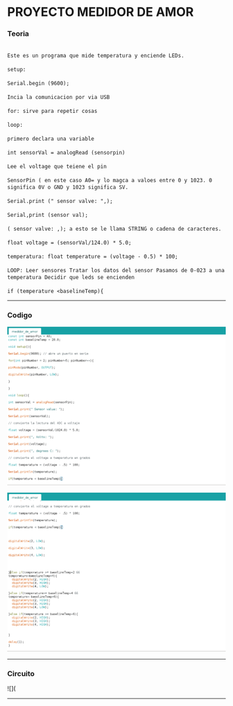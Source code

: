 # PROYECTO MEDIDOR DE AMOR

### Teoria

```

Este es un programa que mide temperatura y enciende LEDs.

setup:

Serial.begin (9600);

Incia la comunicacion por via USB

for: sirve para repetir cosas

loop:

primero declara una variable

int sensorVal = analogRead (sensorpin)

Lee el voltage que teiene el pin

SensorPin ( en este caso A0= y lo magca a valoes entre 0 y 1023. 0 significa 0V o GND y 1023 significa SV.

Serial.print (" sensor valve: ",);

Serial,print (sensor val);

( sensor valve: ,); a esto se le llama STRING o cadena de caracteres.

float voltage = (sensorVal/124.0) * 5.0;

temperatura: float temperature = (voltage - 0.5) * 100;

LOOP: Leer sensores Tratar los datos del sensor Pasamos de 0-023 a una temperatura Decidir que leds se encienden

if (temperature <baselineTemp){

```

---

### Codigo

![](https://raw.githubusercontent.com/Baultek/Arduino/main/imagenes%20arduino/Captura%20de%20pantalla%20de%202021-10-26%2014-04-21.png)

![](https://raw.githubusercontent.com/Baultek/Arduino/main/imagenes%20arduino/Captura%20de%20pantalla%20de%202021-10-26%2014-04-53.png)

---

### Circuito

![](

---
